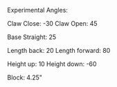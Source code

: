 Experimental Angles:

Claw Close: -30
Claw Open: 45

Base Straight: 25

Length back: 20
Length forward: 80

Height up: 10
Height down: -60

Block: 4.25"
